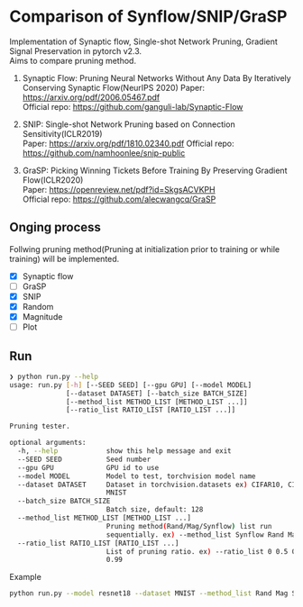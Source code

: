 # Comparison of Synflow/SNIP/GraSP 
Implementation of Synaptic flow, Single-shot Network Pruning, Gradient Signal Preservation in pytorch v2.3.  
Aims to compare pruning method.

1. Synaptic Flow: Pruning Neural Networks Without Any Data By Iteratively Conserving Synaptic Flow(NeurIPS 2020)
Paper: https://arxiv.org/pdf/2006.05467.pdf  
Official repo: https://github.com/ganguli-lab/Synaptic-Flow  

2. SNIP: Single-shot Network Pruning based on Connection Sensitivity(ICLR2019)  
Paper: https://arxiv.org/pdf/1810.02340.pdf
Official repo: https://github.com/namhoonlee/snip-public

3. GraSP: Picking Winning Tickets Before Training By Preserving Gradient Flow(ICLR2020)  
Paper: https://openreview.net/pdf?id=SkgsACVKPH  
Official repo: https://github.com/alecwangcq/GraSP  

## Onging process
Follwing pruning method(Pruning at initialization prior to training or while training) will be implemented.
 - [x] Synaptic flow
 - [ ] GraSP
 - [x] SNIP
 - [x] Random
 - [x] Magnitude
 - [ ] Plot

## Run
```bash
❯ python run.py --help
usage: run.py [-h] [--SEED SEED] [--gpu GPU] [--model MODEL]
              [--dataset DATASET] [--batch_size BATCH_SIZE]
              [--method_list METHOD_LIST [METHOD_LIST ...]]
              [--ratio_list RATIO_LIST [RATIO_LIST ...]]

Pruning tester.

optional arguments:
  -h, --help            show this help message and exit
  --SEED SEED           Seed number
  --gpu GPU             GPU id to use
  --model MODEL         Model to test, torchvision model name
  --dataset DATASET     Dataset in torchvision.datasets ex) CIFAR10, CIFAR100,
                        MNIST
  --batch_size BATCH_SIZE
                        Batch size, default: 128
  --method_list METHOD_LIST [METHOD_LIST ...]
                        Pruning method(Rand/Mag/Synflow) list run
                        sequentially. ex) --method_list Synflow Rand Mag
  --ratio_list RATIO_LIST [RATIO_LIST ...]
                        List of pruning ratio. ex) --ratio_list 0 0.5 0.9 0.95
                        0.99
```

Example
```bash
python run.py --model resnet18 --dataset MNIST --method_list Rand Mag Synflow SNIP --ratio_list 0.5 0.9 0.99  
```

